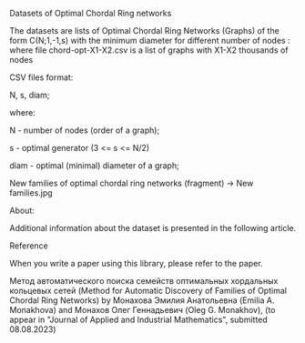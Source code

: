 Datasets of Optimal Chordal Ring networks

The datasets are lists of Optimal Chordal Ring Networks (Graphs) of the form C(N;1,-1,s) with the minimum diameter for different number of nodes : where file chord-opt-X1-X2.csv is a list of graphs with X1-X2 thousands of nodes 

CSV files format:

N, s, diam;

where:

N - number of nodes (order of a graph);

s - optimal generator (3 <= s <= N/2)

diam - optimal (minimal) diameter of a graph;

New families of optimal chordal ring networks (fragment) -> New families.jpg

About:

Additional information about the dataset is presented in the following article.

Reference

When you write a paper using this library, please refer to the paper.

Метод автоматического поиска семейств оптимальных хордальных кольцевых сетей
(Method for Automatic Discovery of Families of Optimal Chordal Ring Networks)
by
Монахова Эмилия Анатольевна (Emilia A. Monakhova) and
Монахов Олег Геннадьевич (Oleg G. Monakhov),
(to appear in "Journal of Applied and Industrial Mathematics", submitted 08.08.2023)
